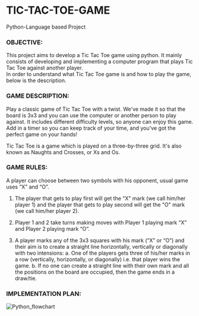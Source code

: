 # TIC-TAC-TOE-GAME

Python-Language based Project

### OBJECTIVE:
This project aims to develop a Tic Tac Toe game using python. It mainly consists of developing and implementing a computer program that plays Tic Tac Toe against another player.<br/>
In order to understand what Tic Tac Toe game is and how to play the game, below is the description.

### GAME DESCRIPTION:
Play a classic game of Tic Tac Toe with a twist. We've made it so that the board is 3x3 and you can use the computer or another person to play against. It includes different difficulty levels, so anyone can enjoy this game. Add in a timer so you can keep track of your time, and you've got the perfect game on your hands!

Tic Tac Toe is a game which is played on a three-by-three grid. It's also known as Naughts and Crosses, or Xs and Os.

### GAME RULES:
A player can choose between two symbols with his opponent, usual game uses “X” and “O”. 
1.	The player that gets to play first will get the "X" mark (we call him/her player 1) and the player that gets to play second will get the "O" mark (we call him/her player 2).

2.	Player 1 and 2 take turns making moves with Player 1 playing mark “X” and Player 2 playing mark “O”.
3.	A player marks any of the 3x3 squares with his mark (“X” or “O”) and their aim is to create a straight line horizontally, vertically or diagonally with two intensions:
a. One of the players gets three of his/her marks in a row (vertically, horizontally, or diagonally) i.e. that player wins the game.
b. If no one can create a straight line with their own mark and all the positions on the board are occupied, then the game ends in a draw/tie.

### IMPLEMENTATION PLAN:

![Python_flowchart](https://user-images.githubusercontent.com/88341691/194707477-41d3e828-08eb-4270-b1bc-501493b5a336.png)
